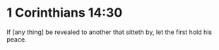 # 1 Corinthians 14:30

If [any thing] be revealed to another that sitteth by, let the first hold his peace.